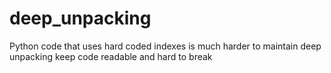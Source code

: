 # deep_unpacking
Python code that uses hard coded indexes is much harder to maintain
deep unpacking keep code readable and hard to break
